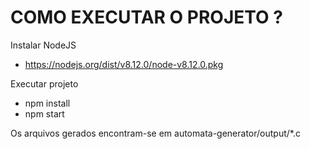 # COMO EXECUTAR O PROJETO ?

Instalar NodeJS

- https://nodejs.org/dist/v8.12.0/node-v8.12.0.pkg

Executar projeto

- npm install
- npm start

Os arquivos gerados encontram-se em automata-generator/output/*.c


